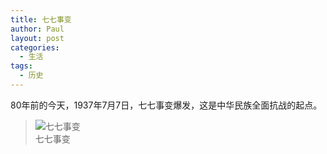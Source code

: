 ```yaml
---
title: 七七事变
author: Paul
layout: post
categories:
  - 生活
tags:
  - 历史
---
```


80年前的今天，1937年7月7日，七七事变爆发，这是中华民族全面抗战的起点。


> ![七七事变](http://imgs.paulreina.com/2017-0709/77.png)    
> 七七事变